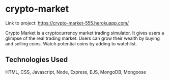 # crypto-market
Link to project: https://crypto-market-555.herokuapp.com/


Crypto Market is a cryptocurrency market trading simulator. It gives users a glimpse of the real trading market. Users can grow their wealth by buying and selling coins. Watch potential coins by adding to watchlist. 
## Technologies Used
HTML, CSS, Javascript, Node, Express, EJS, MongoDB, Mongoose
